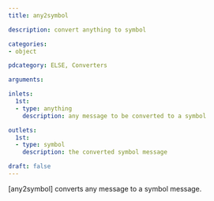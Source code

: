 ```yaml
---
title: any2symbol

description: convert anything to symbol

categories:
- object

pdcategory: ELSE, Converters

arguments:

inlets:
  1st:
  - type: anything
    description: any message to be converted to a symbol

outlets:
  1st:
  - type: symbol
    description: the converted symbol message

draft: false
---
```


[any2symbol] converts any message to a symbol message.
